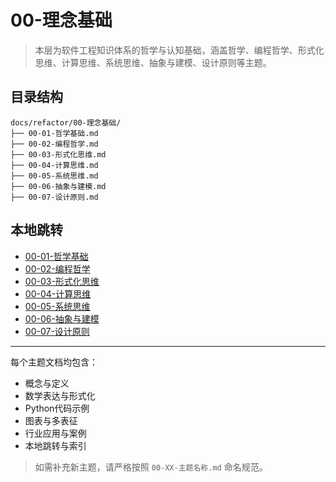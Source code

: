 # 00-理念基础

> 本层为软件工程知识体系的哲学与认知基础，涵盖哲学、编程哲学、形式化思维、计算思维、系统思维、抽象与建模、设计原则等主题。

## 目录结构

```text
docs/refactor/00-理念基础/
├── 00-01-哲学基础.md
├── 00-02-编程哲学.md
├── 00-03-形式化思维.md
├── 00-04-计算思维.md
├── 00-05-系统思维.md
├── 00-06-抽象与建模.md
├── 00-07-设计原则.md
```

## 本地跳转

- [00-01-哲学基础](./00-01-哲学基础.md)
- [00-02-编程哲学](./00-02-编程哲学.md)
- [00-03-形式化思维](./00-03-形式化思维.md)
- [00-04-计算思维](./00-04-计算思维.md)
- [00-05-系统思维](./00-05-系统思维.md)
- [00-06-抽象与建模](./00-06-抽象与建模.md)
- [00-07-设计原则](./00-07-设计原则.md)

---

每个主题文档均包含：
- 概念与定义
- 数学表达与形式化
- Python代码示例
- 图表与多表征
- 行业应用与案例
- 本地跳转与索引

> 如需补充新主题，请严格按照 `00-XX-主题名称.md` 命名规范。 